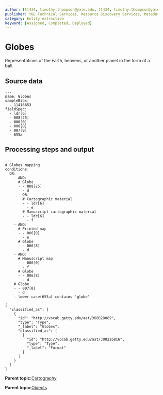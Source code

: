```yaml
---
author: [tt434, timothy.thompson@yale.edu, tt434, timothy.thompson@yale.edu, timothy.thompson@yale.edu]
publisher: YUL Technical Services, Resource Discovery Services, Metadata Services Unit
category: Entity extraction
keyword: [Assigned, Completed, Deployed]
---
```


# Globes

Representations of the Earth, heavens, or another planet in the form of a ball.

## Source data

```
---
name: Globes
sampleBibs:
  - 11416653
fieldSpec: 
  - ldr[6]
  - 008[25]
  - 006[0]
  - 006[8]
  - 007[0]
  - 655a
```

## Processing steps and output

```
---
# Globes mapping
conditions:
  OR:
    - AND:
      # Globe      
      - - 008[25]
        - d
      - OR:
        # Cartographic material
        - - ldr[6]
          - e
        # Manuscript cartographic material
        - - ldr[6]
          - f
    - AND:
      # Printed map
      - - 006[0]
        - e
      # Globe
      - - 006[8]
        - d
    - AND:
      # Manuscript map
      - - 006[0]
        - f
      # Globe
      - - 006[8]
        - d
    # Globe
    - - 007[0]
      - d
    - lower-case(655a) contains 'globe'
```

```
{
  "classified_as": [
    {
      "id": "http://vocab.getty.edu/aat/300028089",
      "type": "Type",
      "_label": "Globes",
      "classified_as": [
        {
          "id": "http://vocab.getty.edu/aat/300226816",
          "type": "Type",
          "_label": "Format"
        }
      ]
    }
  ]    		
}
```

**Parent topic:**[Cartography](../../tasks/supertypes/cartographicformats.md)

**Parent topic:**[Objects](../../tasks/supertypes/objectformats.md)

